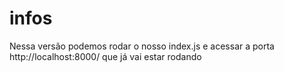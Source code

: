 # infos

Nessa versão podemos rodar o nosso index.js e acessar a porta http://localhost:8000/ que já vai estar rodando